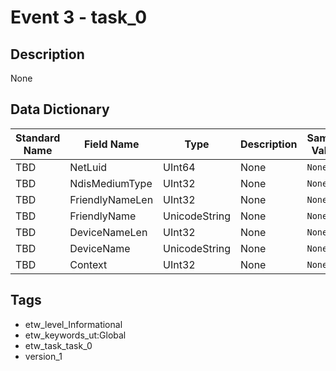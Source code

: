 # Event 3 - task_0

## Description
None

## Data Dictionary
|Standard Name|Field Name|Type|Description|Sample Value|
|---|---|---|---|---|
|TBD|NetLuid|UInt64|None|`None`|
|TBD|NdisMediumType|UInt32|None|`None`|
|TBD|FriendlyNameLen|UInt32|None|`None`|
|TBD|FriendlyName|UnicodeString|None|`None`|
|TBD|DeviceNameLen|UInt32|None|`None`|
|TBD|DeviceName|UnicodeString|None|`None`|
|TBD|Context|UInt32|None|`None`|

## Tags
* etw_level_Informational
* etw_keywords_ut:Global
* etw_task_task_0
* version_1